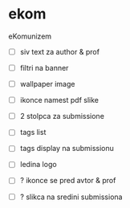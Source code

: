 # ekom
eKomunizem

 - [ ] siv text za author & prof
 - [ ] filtri na banner
 - [ ] wallpaper image
 - [ ] ikonce namest pdf slike
 - [ ] 2 stolpca za submissione
 - [ ] tags list
 - [ ] tags display na submissionu
 - [ ] ledina logo
 
 - [ ] ? ikonce se pred avtor & prof
 - [ ] ? slikca na sredini submissiona
